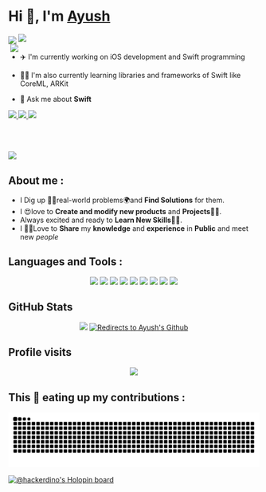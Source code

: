 # Hi 👋, I'm <a href="https://github.com/abhople1902" target="blank">Ayush</a>

<img align="center" src="https://user-images.githubusercontent.com/74038190/212284100-561aa473-3905-4a80-b561-0d28506553ee.gif" width="500">

<img src="https://github.com/Anmol-Baranwal/Cool-GIFs-For-GitHub/assets/74038190/d48893bd-0757-481c-8d7e-ba3e163feae7" />
<a target="_blank" align="center">
  <img src="https://user-images.githubusercontent.com/74038190/212750155-3ceddfbd-19d3-40a3-87af-8d329c8323c4.gif" align="right" width="500">
</a>
<br>

- ✈️ I'm currently working on iOS development and Swift programming

- 🚵‍♂️ I'm also currently learning libraries and frameworks of Swift like CoreML, ARKit

- 💬 Ask me about **Swift**


<a href="https://www.linkedin.com/in/ayush-bhople-76a965248">
  <img src="https://img.shields.io/badge/LinkedIn-0077B5?style=for-the-badge&logo=linkedin&logoColor=white"/> 
 </a> 
<a href="https://twitter.com/ayushB_461">
  <img src="https://img.shields.io/badge/Twitter-1DA1F2?style=for-the-badge&logo=twitter&logoColor=white"/>
</a>
<a href="apbhople19@gmail.com">
  <img src="https://img.shields.io/badge/Gmail-D14836?style=for-the-badge&logo=gmail&logoColor=white"/>
</a>

<br><br>
<p align="left">
<img align="center" src="https://user-images.githubusercontent.com/74038190/212284100-561aa473-3905-4a80-b561-0d28506553ee.gif" width="500">
</p>

## **About me** :
- I Dig up 🕵️‍♀️real-world problems🌍and **Find Solutions** for them.
- I 😍love to **Create and modify new products** and **Projects**👨‍💻.
- Always excited and ready to **Learn New Skills👨‍🎓**.
- I 👨‍🏫Love to **Share** my **knowledge** and **experience** in **Public** and meet new *people*


## **Languages and Tools** :
<div align="center">
<img src="https://user-images.githubusercontent.com/74038190/212257468-1e9a91f1-b626-4baa-b15d-5c385dfa7ed2.gif" width="100">
<img src="https://user-images.githubusercontent.com/74038190/212257465-7ce8d493-cac5-494e-982a-5a9deb852c4b.gif" width="100">
<img src="https://user-images.githubusercontent.com/74038190/212257467-871d32b7-e401-42e8-a166-fcfd7baa4c6b.gif" width="100">
<img src="https://user-images.githubusercontent.com/74038190/212281756-450d3ffa-9335-4b98-a965-db8a18fee927.gif" width="100">
<img src="https://user-images.githubusercontent.com/74038190/212281775-b468df30-4edc-4bf8-a4ee-f52e1aaddc86.gif" width="100">
<img src="https://user-images.githubusercontent.com/74038190/212281780-0afd9616-8310-46e9-a898-c4f5269f1387.gif" width="100">
<img src="https://github.com/Anmol-Baranwal/Cool-GIFs-For-GitHub/assets/74038190/3c16d4f2-b757-4c70-8f42-43d5dddd2c36" width="100">
<img src="https://github.com/Anmol-Baranwal/Cool-GIFs-For-GitHub/assets/74038190/de038172-e903-4951-926c-755878deb0b4" width="100">
<img src="https://github.com/Anmol-Baranwal/Cool-GIFs-For-GitHub/assets/74038190/398b19b1-9aae-4c1f-8bc0-d172a2c08d68" width="100">
</div>


## **GitHub Stats** 
<p align="center">
<a href="https://github.com/abhople1902" title="Redirects to Ayush's Github">
<img width="49%" src="https://github-readme-stats.vercel.app/api?username=abhople1902&show_icons=true&theme=dark&count_private=true&text_color=d3d3d3&icon_color=00E6FE&title_color=00E6FE" /></a>
<a href="https://github.com/abhople1902">
<img width="49%" title="Redirects to Ayush's Github" src="https://github-readme-streak-stats.herokuapp.com/?user=abhople1902&theme=dark&theme=black-ice&stroke=0000" /></a>

## **Profile visits**
<div align="center">
  <img src="https://profile-counter.glitch.me/abhople1902/count.svg?"/>
</div>

## **This 🐍 eating up my contributions** :
<img src="https://raw.githubusercontent.com/abhople1902/abhople1902/output/snake.svg" alt="Snake animation" />

[![@hackerdino's Holopin board](https://holopin.me/hackerdino)](https://holopin.io/@hackerdino)
